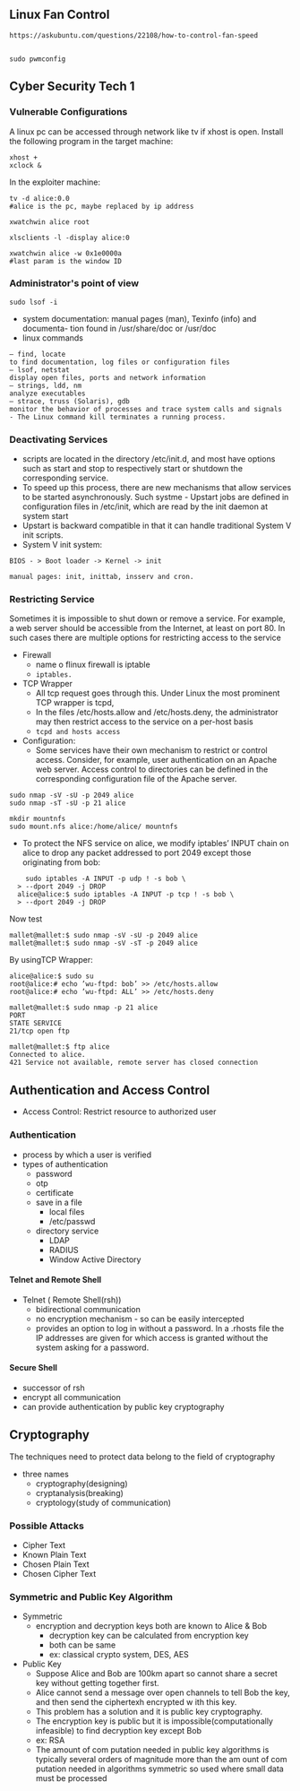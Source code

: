 ## Linux Fan Control
``` 
https://askubuntu.com/questions/22108/how-to-control-fan-speed


sudo pwmconfig

```

## Cyber Security Tech 1
### Vulnerable Configurations
A linux pc can be accessed through network like tv if xhost is open. 
Install the following program in the target machine: 
```
xhost +
xclock &
```
In the exploiter machine: 
``` 
tv -d alice:0.0
#alice is the pc, maybe replaced by ip address

xwatchwin alice root

xlsclients -l -display alice:0

xwatchwin alice -w 0x1e0000a
#last param is the window ID
```
### Administrator's point of view
``` 
sudo lsof -i
```
- system documentation: manual pages (man), Texinfo (info) and documenta-
   tion found in /usr/share/doc or /usr/doc
- linux commands
``` 
– find, locate
to find documentation, log files or configuration files
– lsof, netstat
display open files, ports and network information
– strings, ldd, nm
analyze executables
– strace, truss (Solaris), gdb
monitor the behavior of processes and trace system calls and signals
- The Linux command kill terminates a running process.
```

### Deactivating Services 

- scripts are located in the directory /etc/init.d, and most have options such as start
  and stop to respectively start or shutdown the corresponding service. 
- To speed up this process, there
  are new mechanisms that allow services to be started asynchronously. Such systme - Upstart jobs are defined in configuration files in /etc/init,
   which are read by the init daemon at system start
- Upstart is backward compatible in that it can handle traditional System V init scripts. 
- System V init system: 
``` 
BIOS - > Boot loader -> Kernel -> init

manual pages: init, inittab, insserv and cron.
``` 
### Restricting Service 
Sometimes it is impossible to shut down or remove a service. For example, a web
server should be accessible from the Internet, at least on port 80. In such cases there
are multiple options for restricting access to the service
  - Firewall
      - name o flinux firewall is iptable
      - `iptables.`
  - TCP Wrapper
     - All tcp request goes through this. Under Linux the most prominent TCP wrapper is tcpd,
     - In the files /etc/hosts.allow and /etc/hosts.deny, the administrator
       may then restrict access to the service on a per-host basis
     - `tcpd and hosts access`
  - Configuration: 
    - Some services have their own mechanism to restrict or control
    access. Consider, for example, user authentication on an Apache web server. Access control to directories can be defined in the corresponding configuration file of the Apache server.
``` 
sudo nmap -sV -sU -p 2049 alice
sudo nmap -sT -sU -p 21 alice

mkdir mountnfs
sudo mount.nfs alice:/home/alice/ mountnfs
``` 
- To protect the NFS service on alice, we modify iptables’ INPUT chain on alice to drop any packet addressed to port 2049 except those originating from bob:
```
    sudo iptables -A INPUT -p udp ! -s bob \
  > --dport 2049 -j DROP
  alice@alice:$ sudo iptables -A INPUT -p tcp ! -s bob \
  > --dport 2049 -j DROP
```       
Now test
``` 
mallet@mallet:$ sudo nmap -sV -sU -p 2049 alice
mallet@mallet:$ sudo nmap -sV -sT -p 2049 alice
```

By usingTCP Wrapper: 

```
alice@alice:$ sudo su
root@alice:# echo ’wu-ftpd: bob’ >> /etc/hosts.allow
root@alice:# echo ’wu-ftpd: ALL’ >> /etc/hosts.deny
```
```
mallet@mallet:$ sudo nmap -p 21 alice
PORT
STATE SERVICE
21/tcp open ftp
```
``` 
mallet@mallet:$ ftp alice
Connected to alice.
421 Service not available, remote server has closed connection
```


## Authentication and Access Control 
- Access Control: Restrict resource to authorized user
### Authentication 
- process by which a user is verified
- types of authentication 
  - password
  - otp
  - certificate
  - save in a file
    - local files
    - /etc/passwd
  - directory service
    - LDAP
    - RADIUS
    - Window Active Directory
#### Telnet and Remote Shell
- Telnet ( Remote Shell(rsh))
  - bidirectional communication
  - no encryption mechanism - so can be easily intercepted
  - provides an option to log in without a password. In a .rhosts file the IP addresses are given for which access is granted without the system asking for a password.


#### Secure Shell 
  - successor of rsh
  - encrypt all communication
  - can provide authentication by public key cryptography 
  
  
## Cryptography
The techniques need to protect data belong to the field of cryptography
- three names
  - cryptography(designing)
  - cryptanalysis(breaking)
  - cryptology(study of communication)
  
### Possible Attacks
  - Cipher Text
  - Known Plain Text
  - Chosen Plain Text
  - Chosen Cipher Text
 
 ### Symmetric and Public Key Algorithm
  - Symmetric
    - encryption and decryption keys both are known to Alice & Bob
      - decryption key can be calculated from encryption key
      - both can be same
      - ex: classical crypto system, DES, AES
  - Public Key
    - Suppose Alice and Bob are 100km apart so cannot share a secret key without getting together first. 
    - Alice cannot send a message over open channels to tell Bob
      the key, and then send the ciphertexh encrypted w ith this key.
    - This problem has a solution and it is public key cryptography. 
    - The encryption key is public but it is impossible(computationally infeasible) to find decryption key except Bob
    - ex: RSA
    - The amount of com putation needed in public key algorithms is typically several orders of magnitude more than the am ount of com putation needed in algorithms symmetric so used where small data must be processed
